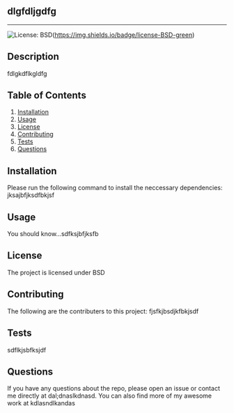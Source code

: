 ## dlgfdljgdfg
  ---------------------------------------------------------------------
  ![License: BSD](https://pypi.org/project/license/)(https://img.shields.io/badge/license-BSD-green)

  ## Description 
  fdlgkdflkgldfg
  
  ## Table of Contents
  1. [Installation](#Installation)
  2. [Usage](#Usage)
  3. [License](#License)
  4. [Contributing](#Contributing)
  5. [Tests](#Tests)
  6. [Questions](#Questions)

  ## Installation
  Please run the following command to install the neccessary dependencies: jksajbfjksdfbkjsf

  ## Usage
  You should know...sdfksjbfjksfb

  ## License
  The project is licensed under BSD
  

  ## Contributing
  The following are the contributers to this project: fjsfkjbsdjkfbkjsdf

  ## Tests
  sdflkjsbfksjdf

  ## Questions
  If you have any questions about the repo, please open an issue or contact me directly at dal;dnaslkdnasd. You can also find more of my awesome work at kdlasndlkandas